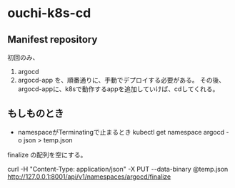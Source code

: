 # ouchi-k8s-cd

## Manifest repository 
初回のみ、
1. argocd
2. argocd-app
を、順番通りに、手動でデプロイする必要がある。
その後、argocd-appに、k8sで動作するappを追加していけば、cdしてくれる。



## もしものとき
- namespaceがTerminatingで止まるとき
kubectl get namespace argocd -o json > temp.json

finalize の配列を空にする。
 
curl -H "Content-Type: application/json" -X PUT --data-binary @temp.json http://127.0.0.1:8001/api/v1/namespaces/argocd/finalize
 
 